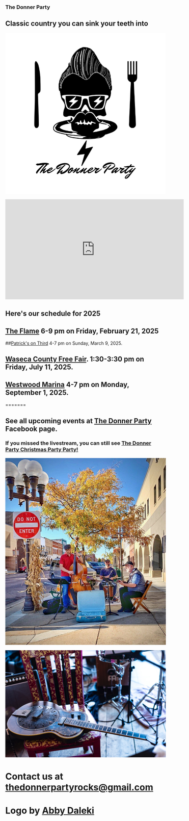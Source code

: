 ### The Donner Party
## Classic country you can sink your teeth into
![Donner Party](abbydonnerlogo.png)

<iframe src="https://www.facebook.com/plugins/video.php?height=314&href=https%3A%2F%2Fwww.facebook.com%2FKCHKNewprague%2Fvideos%2F990386125852097%2F&show_text=false&width=560&t=0" width="560" height="314" style="border:none;overflow:hidden" scrolling="no" frameborder="0" allowfullscreen="true" allow="autoplay; clipboard-write; encrypted-media; picture-in-picture; web-share" allowFullScreen="true"></iframe>



## Here's our schedule for 2025

<!--## [Whit Wort Brewing](https://www.whitwortbrewing.com/) 8-10 pm on Friday, February 23, 2024.

## [Paddlefish Brewing Co.](https://www.paddlefishbrewing.com/) 1-4 on on Sunday, April 21, 2024.

## [Westwood Marina](https://www.westwoodmarina.com/)  6-9 pm on Saturday, May 18, 2024.

## [Patrick's on Third](https://patricksfood.com/) 4-7 pm on Sunday, July 7, 2024.

## [Waseca County Free Fair](https://www.wasecacountyfreefair.com/). 1:30-3:30 pm on Friday, July 12, 2024.

##[Henderson Classic Car Roll-In](https://www.hendersonrollin.com/). 5:00-8:00 pm on Tuesday, July 30, 2024.

## [Paddlefish Brewing Co.](https://www.paddlefishbrewing.com/) 6-9 pm on on Friday, August 9, 2024.

## [The Flame](https://www.facebook.com/theflamebarandgrill/) 6-9 pm on Friday, October 18, 2024.

## [Patrick's on Third](https://patricksfood.com/) 4-7 pm on Sunday, October 27, 2024. -->

## [The Flame](https://www.facebook.com/theflamebarandgrill/) 6-9 pm on Friday, February 21, 2025

##[Patrick's on Third](https://patricksfood.com/) 4-7 pm on Sunday, March 9, 2025.

## [Waseca County Free Fair](https://www.wasecacountyfreefair.com/). 1:30-3:30 pm on Friday, July 11, 2025.

## [Westwood Marina](https://www.westwoodmarina.com/)  4-7 pm on Monday, September 1, 2025.





=======
## See all upcoming events at [The Donner Party](https://www.facebook.com/thedonnerpartyrocks) Facebook page.

### If you missed the livestream, you can still see [The Donner Party Christmas Party Party!](https://www.youtube.com/watch?v=iRwR2ySIA-g&t=1s)
![Busking in New Ulm, MN](Newulm.jpeg)

![Mule](mule.jpg)
# Contact us at <thedonnerpartyrocks@gmail.com>
# Logo by [Abby Daleki](www.abbydaleki.com)
<!--
## Welcome to GitHub Pages

You can use the [editor on GitHub](https://github.com/thedonnerpartyrocks/thedonnerpartyrocks.github.io/edit/master/README.md) to maintain and preview the content for your website in Markdown files.

Whenever you commit to this repository, GitHub Pages will run [Jekyll](https://jekyllrb.com/) to rebuild the pages in your site, from the content in your Markdown files.

### Markdown

Markdown is a lightweight and easy-to-use syntax for styling your writing. It includes conventions for

```markdown
Syntax highlighted code block

# Header 1
## Header 2
### Header 3

- Bulleted
- List

1. Numbered
2. List

**Bold** and _Italic_ and `Code` text

[Link](url) and ![Image](src)
```

For more details see [GitHub Flavored Markdown](https://guides.github.com/features/mastering-markdown/).

### Jekyll Themes

Your Pages site will use the layout and styles from the Jekyll theme you have selected in your [repository settings](https://github.com/thedonnerpartyrocks/thedonnerpartyrocks.github.io/settings). The name of this theme is saved in the Jekyll `_config.yml` configuration file.

### Support or Contact

Having trouble with Pages? Check out our [documentation](https://help.github.com/categories/github-pages-basics/) or [contact support](https://github.com/contact) and we’ll help you sort it out.

-->
